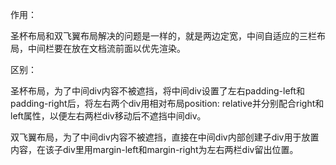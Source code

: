 作用：

圣杯布局和双飞翼布局解决的问题是一样的，就是两边定宽，中间自适应的三栏布局，中间栏要在放在文档流前面以优先渲染。

区别：

圣杯布局，为了中间div内容不被遮挡，将中间div设置了左右padding-left和padding-right后，将左右两个div用相对布局position: relative并分别配合right和left属性，以便左右两栏div移动后不遮挡中间div。

双飞翼布局，为了中间div内容不被遮挡，直接在中间div内部创建子div用于放置内容，在该子div里用margin-left和margin-right为左右两栏div留出位置。